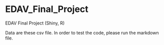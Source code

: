 # EDAV_Final_Project
EDAV Final Project (Shiny, R)


Data are these csv file.
In order to test the code, please run the markdown file.
